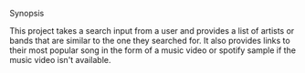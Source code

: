 Synopsis

This project takes a search input from a user and provides a list of artists or bands that are similar to the one they searched for. It also provides links to their most popular song in the form of a music video or spotify sample if the music video isn't available.
